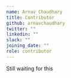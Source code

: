 ```yaml
---
name: Arnav Chaudhary
title: Contributor
github: arnavchaudhary
twitter: ""
linkedin: ""
slack: ""
joining_date: ""
role: contributor
---
```


Still waiting for this
